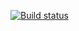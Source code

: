 [![Build status](https://ci.appveyor.com/api/projects/status/ldx8bwn9viefcvts?svg=true)](https://ci.appveyor.com/project/EvgeniiNoName/matchers)
